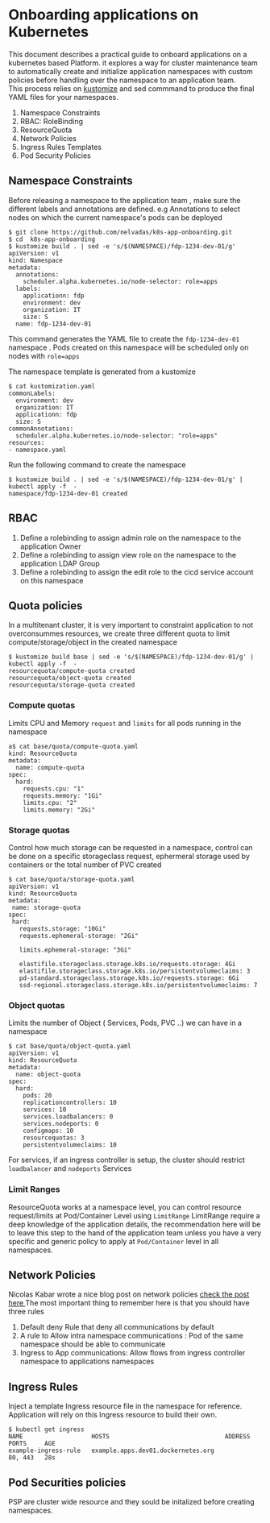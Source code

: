 # Onboarding applications on Kubernetes

This document describes a practical guide to onboard applications on a kubernetes based Platform.
it explores a way for cluster maintenance team to  automatically create and initialize  application namespaces with custom policies before handling over the namespace to an application team.  
This process relies on [kustomize](https://github.com/kubernetes-sigs/kustomize) and sed commmand to produce  the final YAML files for your namespaces.



1. Namespace Constraints
2. RBAC: RoleBinding
3. ResourceQuota
4. Network Policies
5. Ingress Rules Templates
6. Pod Security Policies


## Namespace Constraints
Before releasing a namespace to the application team , make sure the different labels and annotations are defined.
e.g Annotations to select nodes on which the current namespace's pods can be deployed

```
$ git clone https://github.com/nelvadas/k8s-app-onboarding.git
$ cd  k8s-app-onboarding
$ kustomize build . | sed -e 's/$(NAMESPACE)/fdp-1234-dev-01/g'
apiVersion: v1
kind: Namespace
metadata:
  annotations:
    scheduler.alpha.kubernetes.io/node-selector: role=apps
  labels:
    applicationn: fdp
    environment: dev
    organization: IT
    size: S
  name: fdp-1234-dev-01
```
This command generates the YAML file to create the `fdp-1234-dev-01` namespace .
Pods created on this namespace will be scheduled only on nodes with `role=apps`

The namespace template is generated from a kustomize
```
$ cat kustomization.yaml
commonLabels:
  environment: dev
  organization: IT
  applicationn: fdp
  size: S
commonAnnotations:
  scheduler.alpha.kubernetes.io/node-selector: "role=apps"
resources:
- namespace.yaml
```

Run the following command to create the namespace

```
$ kustomize build . | sed -e 's/$(NAMESPACE)/fdp-1234-dev-01/g' | kubectl apply -f  -
namespace/fdp-1234-dev-01 created
```



## RBAC
1. Define a rolebinding to assign admin role on the namespace to the application Owner
2. Define a rolebinding to assign view role on the namespace to the application LDAP Group
3. Define a rolebinding to assign the edit role to the cicd service account on this namespace


## Quota policies
In a multitenant cluster, it is very important to constraint application to not overconsummes resources,
we create three different quota to limit compute/storage/object in the created namespace

```
$ kustomize build base | sed -e 's/$(NAMESPACE)/fdp-1234-dev-01/g' | kubectl apply -f  -
resourcequota/compute-quota created
resourcequota/object-quota created
resourcequota/storage-quota created

```


### Compute quotas

Limits CPU and Memory `request` and `limits` for all pods running in the namespace
```
a$ cat base/quota/compute-quota.yaml
kind: ResourceQuota
metadata:
  name: compute-quota
spec:
  hard:
    requests.cpu: "1"
    requests.memory: "1Gi"
    limits.cpu: "2"
    limits.memory: "2Gi"
```


### Storage quotas
Control how much storage can be requested in a namespace, control can be done on a specific storageclass request, ephermeral storage used by containers
or the total number of PVC created
```
$ cat base/quota/storage-quota.yaml
apiVersion: v1
kind: ResourceQuota
metadata:
 name: storage-quota
spec:
 hard:
   requests.storage: "10Gi"
   requests.ephemeral-storage: "2Gi"

   limits.ephemeral-storage: "3Gi"

   elastifile.storageclass.storage.k8s.io/requests.storage: 4Gi
   elastifile.storageclass.storage.k8s.io/persistentvolumeclaims: 3
   pd-standard.storageclass.storage.k8s.io/requests.storage: 6Gi
   ssd-regional.storageclass.storage.k8s.io/persistentvolumeclaims: 7

```


### Object quotas
Limits the number of Object ( Services, Pods, PVC ..) we can have  in a namespace

```
$ cat base/quota/object-quota.yaml
apiVersion: v1
kind: ResourceQuota
metadata:
  name: object-quota
spec:
  hard:
    pods: 20
    replicationcontrollers: 10
    services: 10
    services.loadbalancers: 0
    services.nodeports: 0
    configmaps: 10
    resourcequotas: 3
    persistentvolumeclaims: 10

```
For services, if an ingress controller is setup, the cluster should restrict `loadbalancer` and `nodeports` Services

### Limit Ranges
ResourceQuota works at a namespace level, you can control resource request/limits at Pod/Container Level using `LimitRange`
LimitRange require a deep knowledge of the application details, the recommendation here will be to leave this step to the hand of the application team
unless you have a very specific and generic policy to apply at `Pod/Container` level in all namespaces.

## Network Policies

Nicolas Kabar wrote a nice blog post on network policies  [ check the post here ](https://medium.com/@nicolakabar/7-practical-steps-to-onboard-your-teams-into-docker-enterprise-3-0-5d77548de9c0)
The most important thing to remember here is that you should have three rules
1. Default deny Rule that deny all communications by default
2. A rule to Allow intra namespace communications : Pod of the same namespace should be able to communicate  
3. Ingress to App communications: Allow flows from ingress controller namespace to applications namespaces



## Ingress Rules
Inject a template Ingress resource file in the namespace for reference.
Application will rely on this Ingress resource to build their own.

```
$ kubectl get ingress
NAME                   HOSTS                                ADDRESS   PORTS     AGE
example-ingress-rule   example.apps.dev01.dockernetes.org             80, 443   28s
```

## Pod Securities policies  
PSP are cluster wide resource and they sould be initalized before creating namespaces.
